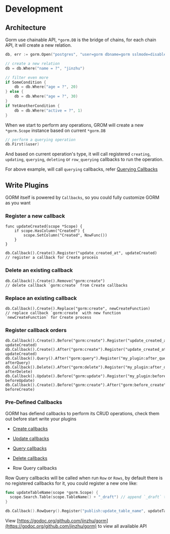 # Development

<!-- toc -->

## Architecture

Gorm use chainable API, `*gorm.DB` is the bridge of chains, for each chain API, it will create a new relation.

```go
db, err := gorm.Open("postgres", "user=gorm dbname=gorm sslmode=disable")

// create a new relation
db = db.Where("name = ?", "jinzhu")

// filter even more
if SomeCondition {
    db = db.Where("age = ?", 20)
} else {
    db = db.Where("age = ?", 30)
}
if YetAnotherCondition {
    db = db.Where("active = ?", 1)
}
```

When we start to perform any operations, GROM will create a new `*gorm.Scope` instance based on current `*gorm.DB`

```go
// perform a querying operation
db.First(&user)
```

And based on current operation's type, it will call registered `creating`, `updating`, `querying`, `deleting` or `row_querying` callbacks to run the operation.

For above example, will call `querying` callbacks, refer [Querying Callbacks](callbacks.html#querying-an-object)

## Write Plugins

GORM itself is powered by `Callbacks`, so you could fully customize GORM as you want

### Register a new callback

    func updateCreated(scope *Scope) {
        if scope.HasColumn("Created") {
            scope.SetColumn("Created", NowFunc())
        }
    }

    db.Callback().Create().Register("update_created_at", updateCreated)
    // register a callback for Create process

### Delete an existing callback

    db.Callback().Create().Remove("gorm:create")
    // delete callback `gorm:create` from Create callbacks

### Replace an existing callback

    db.Callback().Create().Replace("gorm:create", newCreateFunction)
    // replace callback `gorm:create` with new function `newCreateFunction` for Create process

### Register callback orders

    db.Callback().Create().Before("gorm:create").Register("update_created_at", updateCreated)
    db.Callback().Create().After("gorm:create").Register("update_created_at", updateCreated)
    db.Callback().Query().After("gorm:query").Register("my_plugin:after_query", afterQuery)
    db.Callback().Delete().After("gorm:delete").Register("my_plugin:after_delete", afterDelete)
    db.Callback().Update().Before("gorm:update").Register("my_plugin:before_update", beforeUpdate)
    db.Callback().Create().Before("gorm:create").After("gorm:before_create").Register("my_plugin:before_create", beforeCreate)

### Pre-Defined Callbacks

GORM has defiend callbacks to perform its CRUD operations, check them out before start write your plugins

- [Create callbacks](https://github.com/jinzhu/gorm/blob/master/callback_create.go)

- [Update callbacks](https://github.com/jinzhu/gorm/blob/master/callback_update.go)

- [Query callbacks](https://github.com/jinzhu/gorm/blob/master/callback_query.go)

- [Delete callbacks](https://github.com/jinzhu/gorm/blob/master/callback_delete.go)

- Row Query callbacks

Row Query callbacks will be called when run `Row` or `Rows`, by default there is no registered callbacks for it, you could register a new one like:

```go
func updateTableName(scope *gorm.Scope) {
  scope.Search.Table(scope.TableName() + "_draft") // append `_draft` to table name
}

db.Callback().RowQuery().Register("publish:update_table_name", updateTableName)
```

View [https://godoc.org/github.com/jinzhu/gorm](https://godoc.org/github.com/jinzhu/gorm) to view all available API
